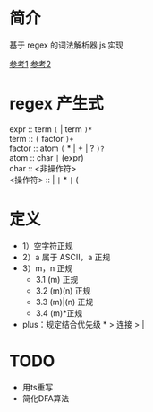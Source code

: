 # 简介

基于 regex 的词法解析器 js 实现

[参考1](https://deniskyashif.com/2020/08/17/parsing-regex-with-recursive-descent/)
[参考2](https://github.com/deniskyashif/regexjs/tree/master)

# regex 产生式

expr :: term `(` | term `)*`  
term :: `(` factor `)+`  
factor :: atom `(` \* | \+ | ? `)?`   
atom :: char `|` (expr)  
char :: <非操作符>  
<操作符> :: | `|` \* `|` \(  

# 定义

- 1）空字符正规
- 2）a 属于 ASCII，a 正规
- 3）m，n 正规
  - 3.1 (m) 正规
  - 3.2 (m)(n) 正规
  - 3.3 (m)|(n) 正规
  - 3.4 (m)\*正规
- plus：规定结合优先级 \* > 连接 > |

# TODO

- 用ts重写
- 简化DFA算法